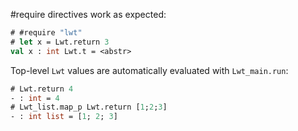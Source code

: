 #require directives work as expected:

```ocaml
# #require "lwt"
# let x = Lwt.return 3
val x : int Lwt.t = <abstr>
```

Top-level `Lwt` values are automatically evaluated with `Lwt_main.run`:

```ocaml
# Lwt.return 4
- : int = 4
# Lwt_list.map_p Lwt.return [1;2;3]
- : int list = [1; 2; 3]
```

